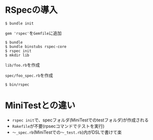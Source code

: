 # RSpecの導入

```
$ bundle init
```

`gem 'rspec'`を`Gemfile`に追加

```
$ bundle
$ bundle binstubs rspec-core
$ rspec init
$ mkdir lib
```

`lib/foo.rb`を作成

`spec/foo_spec.rb`を作成

```
$ bin/rspec
```

# MiniTestとの違い

- `rspec init`で、specフォルダ(MiniTestでのtestフォルダ)が作成される
- `Rakefile`が不要(rpsecコマンドでテストを実行)
- `〜_spec.rb`(MiniTestでの`〜_test.rb`)内がDSLで書けて楽
